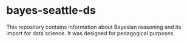 # bayes-seattle-ds

This repository contains information about Bayesian reasoning and its import for data science. It was designed for pedagogical purposes.
